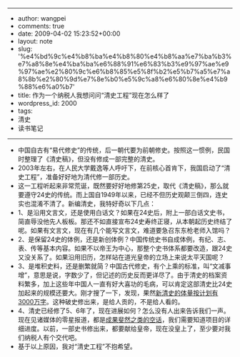 - --
- author: wangpei
- comments: true
- date: 2009-04-02 15:23:52+00:00
- layout: note
- slug: '%e4%bd%9c%e4%b8%ba%e4%b8%80%e4%b8%aa%e7%ba%b3%e7%a8%8e%e4%ba%ba%e6%88%91%e6%83%b3%e9%97%ae%e9%97%ae%e2%80%9c%e6%b8%85%e5%8f%b2%e5%b7%a5%e7%a8%8b%e2%80%9d%e7%8e%b0%e5%9c%a8%e6%80%8e%e4%b9%88%e6%a0%b7'
- title: 作为一个纳税人我想问问“清史工程”现在怎么样了
- wordpress_id: 2000
- tags:
- 清史
- 读书笔记
- --
- 中国自古有“易代修史”的传统，后一朝代要为前朝修史。按照这一惯例，民国时整理了《清史稿》，但没有修成一部完整的清史。
- 2003年左右，在人民大学戴逸等人呼吁下，在前核心首肯下，我国启动了“清史工程”，准备好好地为清代修一部历史。
- 这一工程听起来非常荒诞，既然要好好地修第25史，取代《清史稿》，那么就要遵守24史的传统。而上国自1949年以来，已经不但历史观颠三倒四，连史实也混淆不清了。新编清史，我特好奇以下几点：
- 1、是沿用文言文，还是使用白话文？如果在24史后，附上一部白话文史书，简直辱没他先人板板。那还不如直接宣布24史寿终正寝，从本朝起历史终结了呢。如果有文言文，现在有几个能写文言文，难道要急召东东枪老师入馆吗？
- 2、是保留24史的体例，还是新创体例？中国传统史书自成体例，有纪、志、表、传等基本内容。如果不以帝王为中心，那整个史书体系都要改造，跟24史又没关系了。如果沿用旧历，怎样站在道光皇帝的立场上来说太平天国呢？
- 3、是堆积史料，还是删繁就简？中国古代修史，有个上乘的标准，叫“文减事增”，意思是说，字数少了，但记述的历史反而更详尽了。由于清史的档案资料繁多，加上这些年中国人一直有好大喜功的毛病，可以肯定这部清史比24史加起来的规模还要大。刚才搜了一下，发现，果然[新清史的体量按计划有3000万字](http://www.lsdag.com/showinfo.asp?info_id=413)。这种破史修出来，是给人贡的，不是给人看的。
- 4、清史已经修了5、6年了，现在进展如何？怎么没有人出来告诉我们一声。现在见诸媒体的零星报道，都是[成果斐然之类的空话](http://www.021ci.com/html/200712/04/164152489.htm)，我们需要知道项目的详细进度。以前，一部史书修出来，都要献给皇帝，现在没皇上了，至少要对我们纳税人有个交代吧。
- 基于以上原因，我对“清史工程”不抱希望。
